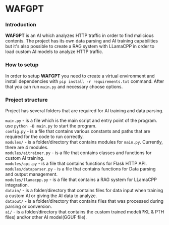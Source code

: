 # WAFGPT

### Introduction

**WAFGPT** is an AI which analyzes HTTP traffic in order to find malicious contents. The project has its own data parsing and AI training capabilities but it's also possible to create a RAG system with LLamaCPP in order to load custom AI models to analyze HTTP traffic.

### How to setup

In order to setup **WAFGPT** you need to create a virtual environment and install dependencies with `pip install -r requirements.txt` command. After that you can run `main.py` and necessary choose options.

### Project structure

Project has several folders that are required for AI training and data parsing.

`main.py` - is a file which is the main script and entry point of the program. use `python -B main.py` to start the program.  
`config.py` - is a file that contains various constants and paths that are required for the code to run correctly.  
`modules/` - is a folder/directory that contains modules for `main.py`. Currently, there are 4 modules.  
`modules/aitrainer.py` - is a file that contains classes and functions for custom AI training.  
`modules/api.py` - is a file that contains functions for Flask HTTP API.  
`modules/dataparser.py` - is a file that contains functions for Data parsing and output management.  
`modules/llamacpp.py` - is a file that contains a RAG system for LLamaCPP integration.  
`datain/` - is a folder/directory that contains files for data input when training a custom AI or giving the AI data to analyze.  
`dataout/` - is a folder/directory that contains files that was processed during parsing or conversion.  
`ai/` - is a folder/directory that contains the custom trained model(PKL & PTH files) and/or other AI model(GGUF file).  
